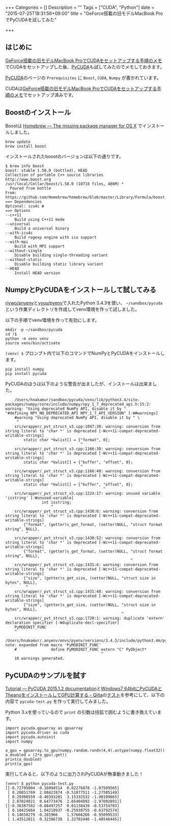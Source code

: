 +++
Categories = []
Description = ""
Tags = ["CUDA", "Python"]
date = "2015-07-25T18:31:56+09:00"
title = "GeForce搭載の旧モデルMacBook ProでPyCUDAを試してみた"

+++
## はじめに

[GeForce搭載の旧モデルMacBook ProでCUDAをセットアップする手順のメモ](../setup_cuda_on_macbook_pro_with_geforce/)でCUDAをセットアップした後、[PyCUDA](http://mathema.tician.de/software/pycuda/)も試してみたのでメモしておきます。

[PyCUDA](http://mathema.tician.de/software/pycuda/)のページの `Prerequisites` に `Boost`, `CUDA`, `Numpy` が書かれています。

CUDAは[GeForce搭載の旧モデルMacBook ProでCUDAをセットアップする手順のメモ](../setup_cuda_on_macbook_pro_with_geforce/)でセットアップ済みです。

## Boostのインストール

Boostは [Homebrew — The missing package manager for OS X](http://brew.sh/) でインストールしました。

```
brew update
brew install boost
```

インストールされたboostのバージョンは以下の通りです。

```
$ brew info boost
boost: stable 1.58.0 (bottled), HEAD
Collection of portable C++ source libraries
http://www.boost.org
/usr/local/Cellar/boost/1.58.0 (10718 files, 486M) *
  Poured from bottle
From: https://github.com/Homebrew/homebrew/blob/master/Library/Formula/boost.rb
==> Dependencies
Optional: icu4c ✘
==> Options
--c++11
	Build using C++11 mode
--universal
	Build a universal binary
--with-icu4c
	Build regexp engine with icu support
--with-mpi
	Build with MPI support
--without-single
	Disable building single-threading variant
--without-static
	Disable building static library variant
--HEAD
	Install HEAD version
```

## NumpyとPyCUDAをインストールして試してみる

[riywo/anyenv](https://github.com/riywo/anyenv)と[yyuu/pyenv](https://github.com/yyuu/pyenv)で入れたPython 3.4.3を使い、 `~/sandbox/pycuda` という作業ディレクトリを作成してvenv環境を作って試しました。

以下の手順でvenv環境を作って有効にします。

```
mkdir -p ~/sandbox/pycuda
cd !$
python -m venv venv
source venv/bin/activate
```

`(venv) $` プロンプト内で以下のコマンドでNumPyとPyCUDAをインストールします。

```
pip install numpy
pip install pycuda
```

PyCUDAのほうは以下のような警告が出ましたが、インストールは出来ました。

```
    /Users/hnakamur/sandbox/pycuda/venv/lib/python3.4/site-packages/numpy/core/include/numpy/npy_1_7_deprecated_api.h:15:2: warning: "Using deprecated NumPy API, disable it by "          "#defining NPY_NO_DEPRECATED_API NPY_1_7_API_VERSION" [-W#warnings]
    #warning "Using deprecated NumPy API, disable it by " \
     ^
    src/wrapper/_pvt_struct_v3.cpp:1047:30: warning: conversion from string literal to 'char *' is deprecated [-Wc++11-compat-deprecated-writable-strings]
        static char *kwlist[] = {"format", 0};
                                 ^
    src/wrapper/_pvt_struct_v3.cpp:1166:30: warning: conversion from string literal to 'char *' is deprecated [-Wc++11-compat-deprecated-writable-strings]
        static char *kwlist[] = {"buffer", "offset", 0};
                                 ^
    src/wrapper/_pvt_struct_v3.cpp:1166:40: warning: conversion from string literal to 'char *' is deprecated [-Wc++11-compat-deprecated-writable-strings]
        static char *kwlist[] = {"buffer", "offset", 0};
                                           ^
    src/wrapper/_pvt_struct_v3.cpp:1224:17: warning: unused variable 'isstring' [-Wunused-variable]
                int isstring;
                    ^
    src/wrapper/_pvt_struct_v3.cpp:1430:6: warning: conversion from string literal to 'char *' is deprecated [-Wc++11-compat-deprecated-writable-strings]
        {"format", (getter)s_get_format, (setter)NULL, "struct format string", NULL},
         ^
    src/wrapper/_pvt_struct_v3.cpp:1430:52: warning: conversion from string literal to 'char *' is deprecated [-Wc++11-compat-deprecated-writable-strings]
        {"format", (getter)s_get_format, (setter)NULL, "struct format string", NULL},
                                                       ^
    src/wrapper/_pvt_struct_v3.cpp:1431:6: warning: conversion from string literal to 'char *' is deprecated [-Wc++11-compat-deprecated-writable-strings]
        {"size", (getter)s_get_size, (setter)NULL, "struct size in bytes", NULL},
         ^
    src/wrapper/_pvt_struct_v3.cpp:1431:48: warning: conversion from string literal to 'char *' is deprecated [-Wc++11-compat-deprecated-writable-strings]
        {"size", (getter)s_get_size, (setter)NULL, "struct size in bytes", NULL},
                                                   ^
    src/wrapper/_pvt_struct_v3.cpp:1720:1: warning: duplicate 'extern' declaration specifier [-Wduplicate-decl-specifier]
    PyMODINIT_FUNC
    ^
    /Users/hnakamur/.anyenv/envs/pyenv/versions/3.4.3/include/python3.4m/pyport.h:778:39: note: expanded from macro 'PyMODINIT_FUNC'
    #               define PyMODINIT_FUNC extern "C" PyObject*
                                          ^
    10 warnings generated.
```

## PyCUDAのサンプルを試す

[Tutorial — PyCUDA 2015.1.2 documentation](http://documen.tician.de/pycuda/tutorial.html)と[Windows7 64bitにPyCUDAとTheanoをインストールしてGPU計算する - Qiita](http://qiita.com/masato/items/713fa8876e50a65d575c)の[テスト](http://qiita.com/masato/items/713fa8876e50a65d575c#%E3%83%86%E3%82%B9%E3%83%88)を参考にして、以下の内容で `pycuda-test.py` を作って実行してみました。

Python 3.xを使っているので `print` の引数は括弧で囲むように書き換えています。

```
import pycuda.gpuarray as gpuarray
import pycuda.driver as cuda
import pycuda.autoinit
import numpy

a_gpu = gpuarray.to_gpu(numpy.random.randn(4,4).astype(numpy.float32))
a_doubled = (2*a_gpu).get()
print(a_doubled)
print(a_gpu)
```

実行してみると、以下のように出力されPyCUDAが無事動きました！

```
(venv) $ python pycuda-test.py
[[-0.72795004 -0.16994514  0.02276878 -1.07509565]
 [ 0.20851769  2.08421874 -0.51877511 -1.27585149]
 [ 0.29300559 -0.40393201  3.15332532 -1.90199065]
 [ 2.87024021  0.64773476  2.65404892 -2.97092891]]
[[-0.36397502 -0.08497257  0.01138439 -0.53754783]
 [ 0.10425884  1.04210937 -0.25938755 -0.63792574]
 [ 0.14650279 -0.201966    1.57666266 -0.95099533]
 [ 1.43512011  0.32386738  1.32702446 -1.48546445]]
```
